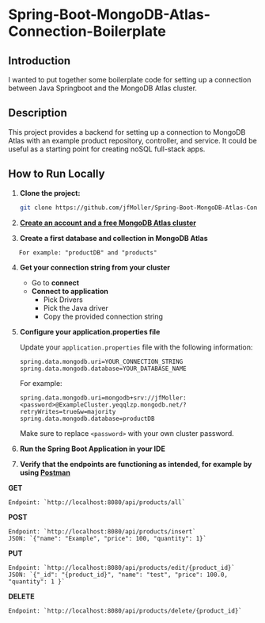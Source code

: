 # **Spring-Boot-MongoDB-Atlas-Connection-Boilerplate**

## Introduction

I wanted to put together some boilerplate code for setting up a connection between Java Springboot and the MongoDB Atlas cluster.

## Description

This project provides a backend for setting up a connection to MongoDB Atlas with an example product repository, controller, and service. It could be useful as a starting point for creating noSQL full-stack apps.

## How to Run Locally

1. **Clone the project:**

    ```bash
    git clone https://github.com/jfMoller/Spring-Boot-MongoDB-Atlas-Connection-Boilerplate.git
    ```

2. [**Create an account and a free MongoDB Atlas cluster**](https://www.mongodb.com/cloud/atlas)
   

3. **Create a first database and collection in MongoDB Atlas**
```
   For example: "productDB" and "products"
```
4. **Get your connection string from your cluster**

    - Go to **connect**
    - **Connect to application**
      - Pick Drivers
      - Pick the Java driver
      - Copy the provided connection string

5. **Configure your application.properties file**

   Update your `application.properties` file with the following information:

    ```properties
    spring.data.mongodb.uri=YOUR_CONNECTION_STRING
    spring.data.mongodb.database=YOUR_DATABASE_NAME
    ```

   For example:
    ```properties
    spring.data.mongodb.uri=mongodb+srv://jfMoller:<password>@ExampleCluster.yeqqlzp.mongodb.net/?retryWrites=true&w=majority
    spring.data.mongodb.database=productDB
    ```
   Make sure to replace `<password>` with your own cluster password.


6. **Run the Spring Boot Application in your IDE**


7. **Verify that the endpoints are functioning as intended, for example by using [**Postman**](https://www.postman.com/downloads/)**

**GET**
```
Endpoint: `http://localhost:8080/api/products/all`
```
**POST**
```
Endpoint: `http://localhost:8080/api/products/insert`
JSON: `{"name": "Example", "price": 100, "quantity": 1}`
```
**PUT**
```
Endpoint: `http://localhost:8080/api/products/edit/{product_id}`
JSON: `{"_id": "{product_id}", "name": "test", "price": 100.0, "quantity": 1 }`
```
**DELETE**
```
Endpoint: `http://localhost:8080/api/products/delete/{product_id}`
```
    
  
    
